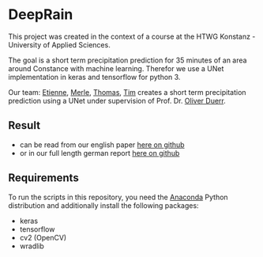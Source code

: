 # DeepRain
This project was created in the context of a course at the HTWG Konstanz - University of Applied Sciences.

The goal is a short term precipitation prediction for 35 minutes of an area around Constance with machine learning.
Therefor we use a UNet implementation in keras and tensorflow for python 3.

Our team: [Etienne](https://github.com/etgramli), [Merle](https://github.com/WandaWuff), [Thomas](https://github.com/thgnaedi), [Tim](https://github.com/timethethyme) creates a short term precipitation prediction using a UNet under supervision of Prof. Dr. [Oliver Duerr](https://github.com/oduerr).

## Result
* can be read from our english paper [here on github](https://github.com/thgnaedi/DeepRain/blob/master/Docs/paper/report.pdf)
* or in our full length german report [here on github](https://github.com/thgnaedi/DeepRain/blob/master/Docs/Langdokumentation.pdf)

## Requirements
To run the scripts in this repository, you need the [Anaconda](https://www.anaconda.com/distribution/) Python distribution and additionally install the following packages:
- keras
- tensorflow
- cv2 (OpenCV)
- wradlib
